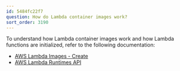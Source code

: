 ```yaml
---
id: 5484fc22f7
question: How do Lambda container images work?
sort_order: 3190
---
```


To understand how Lambda container images work and how Lambda functions are initialized, refer to the following documentation:

- [AWS Lambda Images - Create](https://docs.aws.amazon.com/lambda/latest/dg/images-create.html)
- [AWS Lambda Runtimes API](https://docs.aws.amazon.com/lambda/latest/dg/runtimes-api.html)